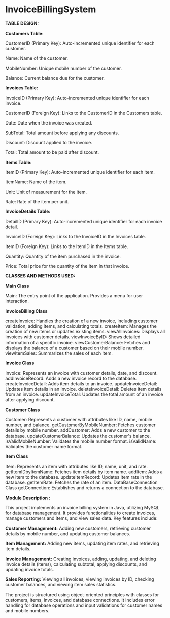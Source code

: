 # InvoiceBillingSystem

**TABLE DESIGN:**


**Customers Table:**

CustomerID (Primary Key): Auto-incremented unique identifier for each customer.

Name: Name of the customer.

MobileNumber: Unique mobile number of the customer.

Balance: Current balance due for the customer.


**Invoices Table:**

InvoiceID (Primary Key): Auto-incremented unique identifier for each invoice.

CustomerID (Foreign Key): Links to the CustomerID in the Customers table.

Date: Date when the invoice was created.

SubTotal: Total amount before applying any discounts.

Discount: Discount applied to the invoice.

Total: Total amount to be paid after discount.


**Items Table:**

ItemID (Primary Key): Auto-incremented unique identifier for each item.

ItemName: Name of the item.

Unit: Unit of measurement for the item.

Rate: Rate of the item per unit.


**InvoiceDetails Table:**

DetailID (Primary Key): Auto-incremented unique identifier for each invoice detail.

InvoiceID (Foreign Key): Links to the InvoiceID in the Invoices table.

ItemID (Foreign Key): Links to the ItemID in the Items table.

Quantity: Quantity of the item purchased in the invoice.

Price: Total price for the quantity of the item in that invoice.


**CLASSES AND METHODS USED:**

**Main Class**

Main: The entry point of the application. Provides a menu for user interaction.

**InvoiceBilling Class**

createInvoice: Handles the creation of a new invoice, including customer validation, adding items, and calculating totals.
createItem: Manages the creation of new items or updates existing items.
viewAllInvoices: Displays all invoices with customer details.
viewInvoiceByID: Shows detailed information of a specific invoice.
viewCustomerBalance: Fetches and displays the balance of a customer based on their mobile number.
viewItemSales: Summarizes the sales of each item.

**Invoice Class**

Invoice: Represents an invoice with customer details, date, and discount.
addInvoiceRecord: Adds a new invoice record to the database.
createInvoiceDetail: Adds item details to an invoice.
updateInvoiceDetail: Updates item details in an invoice.
deleteInvoiceDetail: Deletes item details from an invoice.
updateInvoiceTotal: Updates the total amount of an invoice after applying discount.

**Customer Class**

Customer: Represents a customer with attributes like ID, name, mobile number, and balance.
getCustomerByMobileNumber: Fetches customer details by mobile number.
addCustomer: Adds a new customer to the database.
updateCustomerBalance: Updates the customer's balance.
isValidMobileNumber: Validates the mobile number format.
isValidName: Validates the customer name format.

**Item Class**

Item: Represents an item with attributes like ID, name, unit, and rate.
getItemIDbyItemName: Fetches item details by item name.
addItem: Adds a new item to the database.
updateItemRecord: Updates item rate in the database.
getItemRate: Fetches the rate of an item.
DataBaseConnection Class
getConnection: Establishes and returns a connection to the database.


**Module Description :**

This project implements an invoice billing system in Java, utilizing MySQL for database management. It provides functionalities to create invoices, manage customers and items, and view sales data. Key features include:

**Customer Management:** Adding new customers, retrieving customer details by mobile number, and updating customer balances.

**Item Management:** Adding new items, updating item rates, and retrieving item details.

**Invoice Management:** Creating invoices, adding, updating, and deleting invoice details (items), calculating subtotal, applying discounts, and updating invoice totals.

**Sales Reporting:** Viewing all invoices, viewing invoices by ID, checking customer balances, and viewing item sales statistics.

The project is structured using object-oriented principles with classes for customers, items, invoices, and database connections. It includes error handling for database operations and input validations for customer names and mobile numbers.
			
